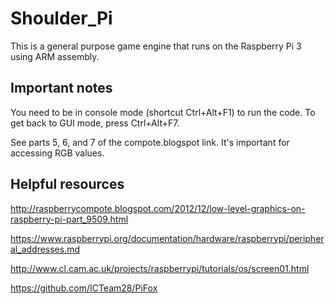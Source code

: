 # Shoulder_Pi
This is a general purpose game engine that runs on the Raspberry Pi 3 using ARM assembly.

## Important notes
You need to be in console mode (shortcut Ctrl+Alt+F1) to run the code.
To get back to GUI mode, press Ctrl+Alt+F7.

See parts 5, 6, and 7 of the compote.blogspot link. It's important for accessing RGB values.

## Helpful resources
http://raspberrycompote.blogspot.com/2012/12/low-level-graphics-on-raspberry-pi-part_9509.html

https://www.raspberrypi.org/documentation/hardware/raspberrypi/peripheral_addresses.md

http://www.cl.cam.ac.uk/projects/raspberrypi/tutorials/os/screen01.html

https://github.com/ICTeam28/PiFox

